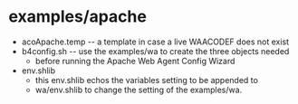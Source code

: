 # examples/apache
* acoApache.temp -- a template in case a live WAACODEF does not exist
* b4config.sh --  use the examples/wa to create the three objects needed
	* before running the Apache Web Agent Config Wizard
* env.shlib
	* this env.shlib echos the variables setting to be appended to
	* wa/env.shlib to change the setting of the examples/wa.
